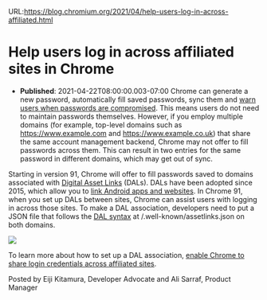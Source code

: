 URL:https://blog.chromium.org/2021/04/help-users-log-in-across-affiliated.html
# Help users log in across affiliated sites in Chrome
- **Published**: 2021-04-22T08:00:00.003-07:00
Chrome can generate a new password, automatically fill saved passwords, sync them and [warn users when passwords are compromised](https://security.googleblog.com/2019/12/better-password-protections-in-chrome.html). This means users do not need to maintain passwords themselves. However, if you employ multiple domains (for example, top-level domains such as https://www.example.com and https://www.example.co.uk) that share the same account management backend, Chrome may not offer to fill passwords across them. This can result in two entries for the same password in different domains, which may get out of sync.

Starting in version 91, Chrome will offer to fill passwords saved to domains associated with [Digital Asset Links](https://digitalassetlinks.org/) (DALs). DALs have been adopted since 2015, which allow you to [link Android apps and websites](https://developers.google.com/digital-asset-links/v1/create-statement). In Chrome 91, when you set up DALs between sites, Chrome can assist users with logging in across those sites. To make a DAL association, developers need to put a JSON file that follows the [DAL syntax](https://developers.google.com/digital-asset-links/v1/statements) at /.well-known/assetlinks.json on both domains.

![](https://lh4.googleusercontent.com/rczHJ4oYJmu669rWIw7QJMfIcNY47dRoYMjkqbPU9pLOqrTTqan2e_rAEMPn-jrKhABbYmLWJWdyZgPO71-i2OEiRamadGeIBOsJs3i9yhekqNlFeLZJP6Ss_IJjDkFjQAkYx_PrBk2IWxFS9qaTPjCQOF_D9ljI8L7kL4Yj0wR14iYo)

To learn more about how to set up a DAL association, [enable Chrome to share login credentials across affiliated sites](https://developer.chrome.com/blog/site-affiliation/).

Posted by Eiji Kitamura, Developer Advocate and Ali Sarraf, Product Manager